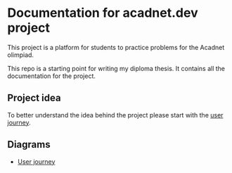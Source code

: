 # Documentation for acadnet.dev project

This project is a platform for students to practice problems for the Acadnet olimpiad.


This repo is a starting point for writing my diploma thesis. It contains all the documentation for the project.

## Project idea
To better understand the idea behind the project please start with the [user journey](user-journey.md).

## Diagrams
* [User journey](photos/user-journey.png)